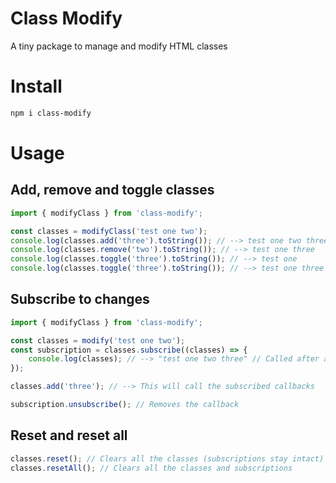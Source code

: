 # Class Modify
A tiny package to manage and modify HTML classes

# Install

```sh
npm i class-modify
```

# Usage

## Add, remove and toggle classes

```js
import { modifyClass } from 'class-modify';

const classes = modifyClass('test one two');
console.log(classes.add('three').toString()); // --> test one two three
console.log(classes.remove('two').toString()); // --> test one three
console.log(classes.toggle('three').toString()); // --> test one
console.log(classes.toggle('three').toString()); // --> test one three
```

## Subscribe to changes

```js
import { modifyClass } from 'class-modify';

const classes = modify('test one two');
const subscription = classes.subscribe((classes) => {
    console.log(classes); // --> "test one two three" // Called after an operation
});

classes.add('three'); // --> This will call the subscribed callbacks

subscription.unsubscribe(); // Removes the callback
```

## Reset and reset all

```js
classes.reset(); // Clears all the classes (subscriptions stay intact)
classes.resetAll(); // Clears all the classes and subscriptions
```

